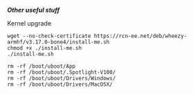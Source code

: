 ***Other useful stuff***

Kernel upgrade

    wget --no-check-certificate https://rcn-ee.net/deb/wheezy-armhf/v3.17.0-bone4/install-me.sh
    chmod +x ./install-me.sh
    ./install-me.sh

    rm -rf /boot/uboot/App
    rm -rf /boot/uboot/.Spotlight-V100/
    rm -rf /boot/uboot/Drivers/Windows/
    rm -rf /boot/uboot/Drivers/MacOSX/
